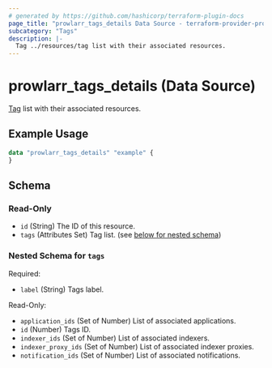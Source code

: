 ```yaml
---
# generated by https://github.com/hashicorp/terraform-plugin-docs
page_title: "prowlarr_tags_details Data Source - terraform-provider-prowlarr"
subcategory: "Tags"
description: |-
  Tag ../resources/tag list with their associated resources.
---
```


# prowlarr_tags_details (Data Source)

<!-- subcategory:Tags -->
[Tag](../resources/tag) list with their associated resources.

## Example Usage

```terraform
data "prowlarr_tags_details" "example" {
}
```

<!-- schema generated by tfplugindocs -->
## Schema

### Read-Only

- `id` (String) The ID of this resource.
- `tags` (Attributes Set) Tag list. (see [below for nested schema](#nestedatt--tags))

<a id="nestedatt--tags"></a>
### Nested Schema for `tags`

Required:

- `label` (String) Tags label.

Read-Only:

- `application_ids` (Set of Number) List of associated applications.
- `id` (Number) Tags ID.
- `indexer_ids` (Set of Number) List of associated indexers.
- `indexer_proxy_ids` (Set of Number) List of associated indexer proxies.
- `notification_ids` (Set of Number) List of associated notifications.
